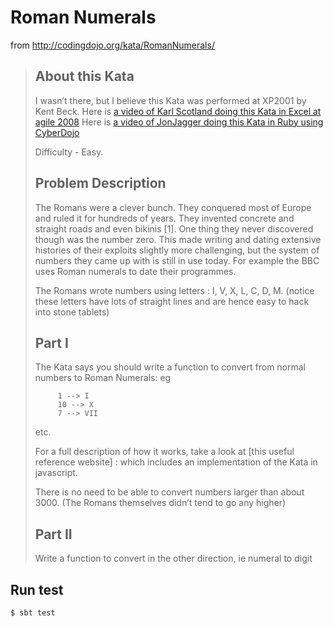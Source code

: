 
# Roman Numerals

from http://codingdojo.org/kata/RomanNumerals/

> ## About this Kata
>
> I wasn’t there, but I believe this Kata was performed at XP2001 by Kent Beck. Here is [a video of Karl Scotland doing this Kata in Excel at agile 2008](http://www.infoq.com/presentations/TDD-Managers-Nicolette-Scotland) Here is [a video of JonJagger doing this Kata in Ruby using CyberDojo](http://vimeo.com/15104374)
>
> Difficulty - Easy.
>
> ## Problem Description
>
> The Romans were a clever bunch. They conquered most of Europe and ruled it for hundreds of years. They invented concrete and straight roads and even bikinis [1]. One thing they never discovered though was the number zero. This made writing and dating extensive histories of their exploits slightly more challenging, but the system of numbers they came up with is still in use today. For example the BBC uses Roman numerals to date their programmes.
>
> The Romans wrote numbers using letters : I, V, X, L, C, D, M. (notice these letters have lots of straight lines and are hence easy to hack into stone tablets)
>
> ## Part I
>
> The Kata says you should write a function to convert from normal numbers to Roman Numerals: eg
>
> ```
>      1 --> I
>      10 --> X
>      7 --> VII
> ```
>
> etc.
>
> For a full description of how it works, take a look at [this useful reference website] : which includes an implementation of the Kata in javascript.
>
> There is no need to be able to convert numbers larger than about 3000. (The Romans themselves didn’t tend to go any higher)
>
> ## Part II
>
> Write a function to convert in the other direction, ie numeral to digit

## Run test

```
$ sbt test
```
